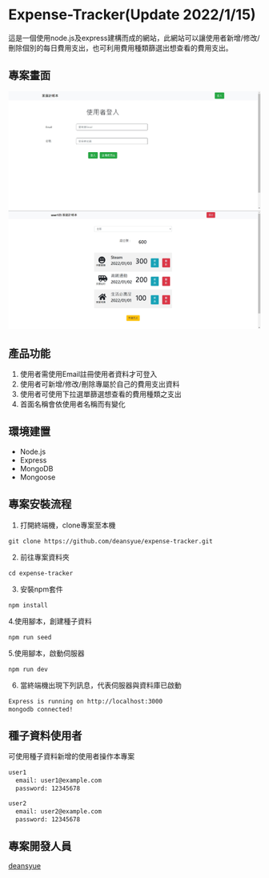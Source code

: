 # Expense-Tracker(Update 2022/1/15)
這是一個使用node.js及express建構而成的網站，此網站可以讓使用者新增/修改/刪除個別的每日費用支出，也可利用費用種類篩選出想查看的費用支出。

## 專案畫面
![img](public/img/login.jpg)
![img](public/img/home_page.jpg)

## 產品功能
1. 使用者需使用Email註冊使用者資料才可登入
2. 使用者可新增/修改/刪除專屬於自己的費用支出資料
3. 使用者可使用下拉選單篩選想查看的費用種類之支出
4. 首面名稱會依使用者名稱而有變化

## 環境建置
* Node.js
* Express
* MongoDB
* Mongoose

## 專案安裝流程
1. 打開終端機，clone專案至本機
```
git clone https://github.com/deansyue/expense-tracker.git
```

2. 前往專案資料夾
```
cd expense-tracker
```
3. 安裝npm套件
```
npm install
```
4.使用腳本，創建種子資料
```
npm run seed
```
5.使用腳本，啟動伺服器
```
npm run dev
```
6. 當終端機出現下列訊息，代表伺服器與資料庫已啟動
```
Express is running on http://localhost:3000
mongodb connected!
```

## 種子資料使用者
可使用種子資料新增的使用者操作本專案
```
user1
  email: user1@example.com
  password: 12345678
```
```
user2
  email: user2@example.com
  password: 12345678
```

## 專案開發人員
[deansyue](https://github.com/deansyue)